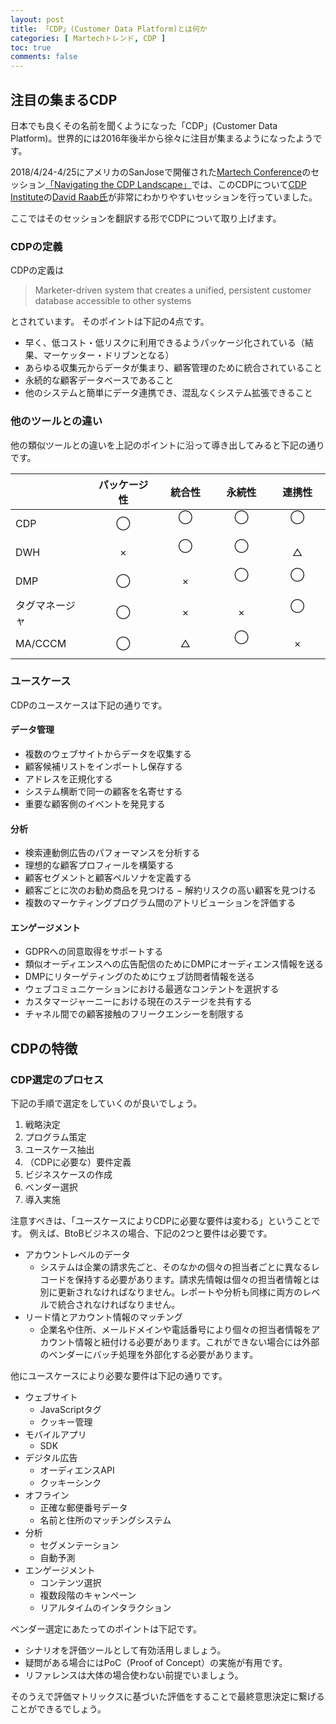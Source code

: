 ```yaml
---
layout: post
title: 「CDP」(Customer Data Platform)とは何か
categories: [ Martechトレンド, CDP ]
toc: true
comments: false
---
```

## 注目の集まるCDP

日本でも良くその名前を聞くようになった「CDP」(Customer Data Platform)。世界的には2016年後半から徐々に注目が集まるようになったようです。

2018/4/24-4/25にアメリカのSanJoseで開催された[Martech Conference](https://martechconf.com/presentations/martech-conference-san-jose-ca-2018/)のセッション[「Navigating the CDP Landscape」](https://www.slideshare.net/MarTechConf/navigating-the-cdp-landscape-by-david-raab)では、このCDPについて[CDP Institute](https://www.cdpinstitute.org/)の[David Raab氏](https://twitter.com/draab)が非常にわかりやすいセッションを行っていました。

ここではそのセッションを翻訳する形でCDPについて取り上げます。

### CDPの定義

CDPの定義は

> Marketer-driven system that creates a unified, persistent customer database accessible to other systems

とされています。
そのポイントは下記の4点です。

- 早く、低コスト・低リスクに利用できるようパッケージ化されている（結果、マーケッター・ドリブンとなる）
- あらゆる収集元からデータが集まり、顧客管理のために統合されていること
- 永続的な顧客データベースであること
- 他のシステムと簡単にデータ連携でき、混乱なくシステム拡張できること

### 他のツールとの違い

他の類似ツールとの違いを上記のポイントに沿って導き出してみると下記の通りです。

|               | パッケージ性   | 統合性        | 永続性        | 連携性        |
|:--------------|:------------:|:------------:|:------------:|:------------:|
| CDP           | ◯            | ◯ 　　　      | ◯ 　　　      | ◯ 　　　      |
| DWH           | ×            | ◯ 　　　      | ◯ 　　　      | △ 　　　      |
| DMP           | ◯            | × 　　　      | ◯ 　　　      | ◯ 　　　      |
| タグマネージャ  | ◯            | × 　　　      | × 　　　      | ◯ 　　　      |
| MA/CCCM       | ◯            | △ 　　　      | ◯ 　　　      | × 　　　      |

### ユースケース

CDPのユースケースは下記の通りです。

#### データ管理
- 複数のウェブサイトからデータを収集する
- 顧客候補リストをインポートし保存する
- アドレスを正規化する
- システム横断で同一の顧客を名寄せする
- 重要な顧客側のイベントを発見する

#### 分析
- 検索連動側広告のパフォーマンスを分析する
- 理想的な顧客プロフィールを構築する
- 顧客セグメントと顧客ペルソナを定義する
- 顧客ごとに次のお勧め商品を見つける
− 解約リスクの高い顧客を見つける
- 複数のマーケティングプログラム間のアトリビューションを評価する

#### エンゲージメント
- GDPRへの同意取得をサポートする
- 類似オーディエンスへの広告配信のためにDMPにオーディエンス情報を送る
- DMPにリターゲティングのためにウェブ訪問者情報を送る
- ウェブコミュニケーションにおける最適なコンテントを選択する
- カスタマージャーニーにおける現在のステージを共有する
- チャネル間での顧客接触のフリークエンシーを制限する

## CDPの特徴

### CDP選定のプロセス

下記の手順で選定をしていくのが良いでしょう。

1. 戦略決定
1. プログラム策定
1. ユースケース抽出
1. （CDPに必要な）要件定義
1. ビジネスケースの作成
1. ベンダー選択
1. 導入実施

注意すべきは、「ユースケースによりCDPに必要な要件は変わる」ということです。
例えば、BtoBビジネスの場合、下記の2つと要件は必要です。

- アカウントレベルのデータ
  - システムは企業の請求先ごと、そのなかの個々の担当者ごとに異なるレコードを保持する必要があります。請求先情報は個々の担当者情報とは別に更新されなければなりません。レポートや分析も同様に両方のレベルで統合されなければなりません。
- リード情とアカウント情報のマッチング
  - 企業名や住所、メールドメインや電話番号により個々の担当者情報をアカウント情報と紐付ける必要があります。これができない場合には外部のベンダーにバッチ処理を外部化する必要があります。

他にユースケースにより必要な要件は下記の通りです。

- ウェブサイト
  - JavaScriptタグ
  - クッキー管理
- モバイルアプリ
  - SDK
- デジタル広告
  - オーディエンスAPI
  - クッキーシンク
- オフライン
  - 正確な郵便番号データ
  - 名前と住所のマッチングシステム
- 分析
  - セグメンテーション
  - 自動予測
- エンゲージメント
  - コンテンツ選択
  - 複数段階のキャンペーン
  - リアルタイムのインタラクション

ベンダー選定にあたってのポイントは下記です。

- シナリオを評価ツールとして有効活用しましょう。
- 疑問がある場合にはPoC（Proof of Concept）の実施が有用です。
- リファレンスは大体の場合使わない前提でいましょう。

そのうえで評価マトリックスに基づいた評価をすることで最終意思決定に繋げることができるでしょう。
